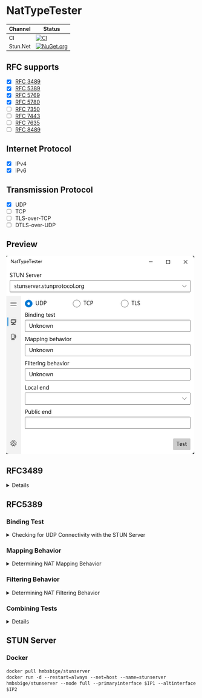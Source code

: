 # NatTypeTester
Channel | Status
-|-
CI | [![CI](https://github.com/HMBSbige/NatTypeTester/workflows/CI/badge.svg)](https://github.com/HMBSbige/NatTypeTester/actions)
Stun.Net | [![NuGet.org](https://img.shields.io/nuget/v/Stun.Net.svg?logo=nuget)](https://www.nuget.org/packages/Stun.Net/)

## RFC supports

- [x] [RFC 3489](https://datatracker.ietf.org/doc/html/rfc3489)
- [x] [RFC 5389](https://datatracker.ietf.org/doc/html/rfc5389)
- [x] [RFC 5769](https://datatracker.ietf.org/doc/html/rfc5769)
- [x] [RFC 5780](https://datatracker.ietf.org/doc/html/rfc5780)
- [ ] [RFC 7350](https://datatracker.ietf.org/doc/html/rfc7350)
- [ ] [RFC 7443](https://datatracker.ietf.org/doc/html/rfc7443)
- [ ] [RFC 7635](https://datatracker.ietf.org/doc/html/rfc7635)
- [ ] [RFC 8489](https://datatracker.ietf.org/doc/html/rfc8489)

## Internet Protocol

- [x] IPv4
- [x] IPv6

## Transmission Protocol

- [x] UDP
- [ ] TCP
- [ ] TLS-over-TCP
- [ ] DTLS-over-UDP

## Preview
![](pic/1.png)

## RFC3489
<details>

![](pic/RFC3489.png)
</details>

## RFC5389
### Binding Test
<details>
  <summary>Checking for UDP Connectivity with the STUN Server</summary>

![](pic/RFC5780_4.2.png)
</details>

### Mapping Behavior
<details>
  <summary>Determining NAT Mapping Behavior</summary>

![](pic/RFC5780_4.3.png)
</details>

### Filtering Behavior
<details>
  <summary>Determining NAT Filtering Behavior</summary>

![](pic/RFC5780_4.4.png)
</details>

### Combining Tests
<details>

![](pic/RFC5780_4.5.png)

</details>

## STUN Server
### Docker
```
docker pull hmbsbige/stunserver
docker run -d --restart=always --net=host --name=stunserver hmbsbige/stunserver --mode full --primaryinterface $IP1 --altinterface $IP2
```
